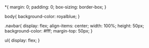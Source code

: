     
*{
    margin: 0;
    padding: 0;
    box-sizing: border-box;
}

body{
    background-color: royalblue;
}

.navbar{
    display: flex;
    align-items: center;
    width: 100%;
    height: 50px;
    background-color: #fff;
    margin-top: 50px;
}

ul{
    display: flex;
}
